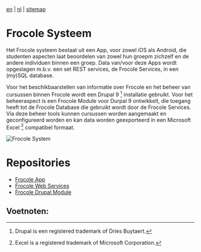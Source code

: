[en](/en/frocole_system) | [nl](/nl/frocole_system) | [sitemap](/nl/sitemap)

# Frocole Systeem

Het Frocole systeem bestaat uit een App, voor zowel iOS als Android, die studenten aspecten laat beoordelen van zowel hun groepm zichzelf en de andere individuen binnen een groep. Data van/voor deze Apps wordt opgeslagen m.b.v. een set REST services, de Frocole Services, in een (my)SQL database.

Voor het beschikbaarstellen van informatie over Frocole en het beheer van cursussen binnen Frocole wordt een Drupal 9 [^1] installatie gebruikt. Voor het beheeraspect is een Frocole Module voor Durpal 9 ontwikkelt, die toegang heeft tot de Frocole Database die gebruikt wordt door de Frocole Services. Via deze beheer tools kunnen cursussen worden aangemaakt en geconfigureerd worden en kan data worden geexporteerd in een Microsoft Excel [^2] compatibel formaat.

![Frocole System](https://user-images.githubusercontent.com/1768983/161252485-51f02963-ed1a-435f-bd8a-c7144a88be7b.png)

# Repositories

- [Frocole App](https://github.com/Frocole/Frocole_App)
- [Frocole Web Services](https://github.com/Frocole/Frocole_Services)
- [Frocole Drupal Module](https://github.com/Frocole/Frocole_Module)

## Voetnoten:
[^1]: Drupal is een registered trademark of Dries Buytaert.
[^2]: Excel is a registered trademark of Microsoft Corporation.

